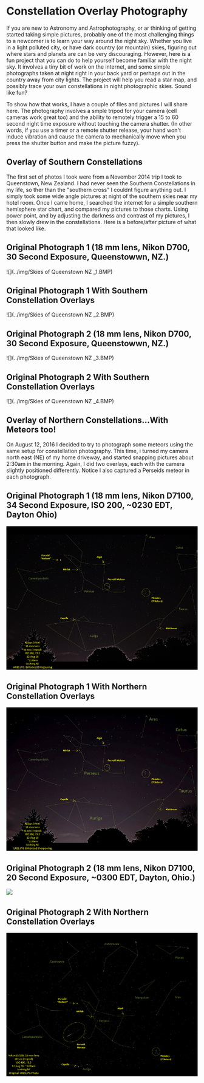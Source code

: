 # Constellation Overlay Photography

If you are new to Astronomy and Astrophotography, or ar thinking of getting started taking simple pictures, probably one of the most challenging things to a newcomer is to learn your way around the night sky. Whether you live in a light polluted city, or have dark country (or mountain) skies, figuring out where stars and planets are can be very discouraging. However, here is a fun project that you can do to help yourself become familiar with the night sky. It involves a tiny bit of work on the internet, and some simple photographs taken at night right in your back yard or perhaps out in the country away from city lights. The project will help you read a star map, and possibly trace your own constellations in night photographic skies. Sound like fun?

To show how that works, I have a couple of files and pictures I will share here. The photography involves a smple tripod for your camera (cell cameras work great too) and the ability to remotely trigger a 15 to 60 second night time exposure without touching the camera shutter. (In other words, if you use a timer or a remote shutter release, your hand won't induce vibration and cause the camera to mechanically move when you press the shutter button and make the picture fuzzy).  

## Overlay of Southern Constellations

The first set of photos I took were from a November 2014 trip I took to Queenstown, New Zealand. I had never seen the Southern Constellations in my life, so ther than the "southern cross" I couldnt figure anything out. I simply took some wide angle pictures at night of the southern skies near my hotel room. Once I came home, I searched the internet for a simple southern hemisphere star chart, and compared my pictures to those charts. Using power point, and by adjusting the darkness and contrast of my pictures, I then slowly drew in the constellations. Here is a before/after picture of what that looked like.

## Original Photograph 1 (18 mm lens, Nikon D700, 30 Second Exposure, Queenstowwn, NZ.) 

![](../img/Skies of Queenstown NZ _1.BMP)


## Original Photograph 1 With Southern Constellation Overlays  

![](../img/Skies of Queenstown NZ _2.BMP)

## Original Photograph 2 (18 mm lens, Nikon D700, 30 Second Exposure, Queenstowwn, NZ.) 

![](../img/Skies of Queenstown NZ _3.BMP)


## Original Photograph 2 With Southern Constellation Overlays  

![](../img/Skies of Queenstown NZ _4.BMP)


## Overlay of Northern Constellations...With Meteors too!

On August 12, 2016 I decided to try to photograph some meteors using the same setup for constellation photography. This time, i turned my camera north east (NE) of my home driveway, and started snapping pictures about 2:30am in the morning. Again, I did two overlays, each with the camera slightly positioned differently. Notice I also captured a Perseids meteor in each photograph.

## Original Photograph 1 (18 mm lens, Nikon D7100, 34 Second Exposure, ISO 200, ~0230 EDT, Dayton Ohio) 

![](../img/Perseids_1.TIF)


## Original Photograph 1 With Northern Constellation Overlays  

![](../img/Perseids_2.TIF)

## Original Photograph 2 (18 mm lens, Nikon D7100, 20 Second Exposure, ~0300 EDT, Dayton, Ohio.) 

![](../img/Perseids_3.TIF.BMP)


## Original Photograph 2 With Northern Constellation Overlays  

![](../img/Perseids_4.TIF)

